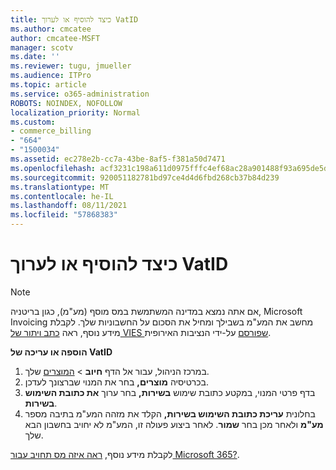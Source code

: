 ```yaml
---
title: כיצד להוסיף או לערוך VatID
ms.author: cmcatee
author: cmcatee-MSFT
manager: scotv
ms.date: ''
ms.reviewer: tugu, jmueller
ms.audience: ITPro
ms.topic: article
ms.service: o365-administration
ROBOTS: NOINDEX, NOFOLLOW
localization_priority: Normal
ms.custom:
- commerce_billing
- "664"
- "1500034"
ms.assetid: ec278e2b-cc7a-43be-8af5-f381a50d7471
ms.openlocfilehash: acf3231c198a611d0975fffc4ef68ac28a901488f93a695de5d8f19bebf80f25
ms.sourcegitcommit: 920051182781bd97ce4d4d6fbd268cb37b84d239
ms.translationtype: MT
ms.contentlocale: he-IL
ms.lasthandoff: 08/11/2021
ms.locfileid: "57868383"
---
```

# <a name="how-to-add-or-edit-a-vatid"></a>כיצד להוסיף או לערוך VatID

> [!NOTE]
> אם אתה נמצא במדינה המשתמשת במס מוסף (מע"מ), כגון בריטניה, Microsoft Invoicing מחשב את המע"מ בשבילך ומחיל את הסכום על החשבוניות שלך. לקבלת מידע נוסף, ראה [כתב ויתור של VIES שפורסם](https://go.microsoft.com/fwlink/p/?LinkID=841741) על-ידי הנציבות האירופית.

**הוספה או עריכה של VatID**

1. במרכז הניהול, עבור אל הדף **חיוב** \> [המוצרים](https://go.microsoft.com/fwlink/p/?linkid=842054) שלך.
2. בכרטיסיה **מוצרים,** בחר את המנוי שברצונך לעדכן.
3. בדף פרטי המנוי, במקטע כתובת שימוש **בשירות,** בחר ערוך **את כתובת השימוש בשירות**.
4. בחלונית **עריכת כתובת השימוש בשירות,** הקלד את מזהה המע"מ בתיבה מספר **מע"מ** ולאחר מכן בחר **שמור**. לאחר ביצוע פעולה זו, המע"מ לא יחויב בחשבון הבא שלך.

לקבלת מידע נוסף, [ראה איזה מס תחויב עבור Microsoft 365?](https://docs.microsoft.com/microsoft-365/commerce/billing-and-payments/tax-information#what-tax-will-i-be-charged).